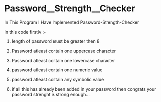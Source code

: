 # Password__Strength__Checker
 In This Program I Have Implemented Password-Strength-Checker 

In this code firstly :-

1. length of password must be greater then 8
2. Password atleast contain one uppercase character
3. Password atleast contain one lowercase character
4. password atleast contain one numeric value
5. password atleast contain any symbolic value

6. if all this has already been added in your password then congrats your password strenght is strong enough...
